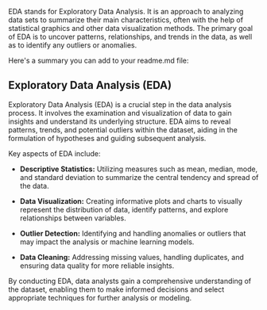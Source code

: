 EDA stands for Exploratory Data Analysis. It is an approach to analyzing data sets to summarize their main characteristics, often with the help of statistical graphics and other data visualization methods. The primary goal of EDA is to uncover patterns, relationships, and trends in the data, as well as to identify any outliers or anomalies.

Here's a summary you can add to your readme.md file:

## Exploratory Data Analysis (EDA)

Exploratory Data Analysis (EDA) is a crucial step in the data analysis process. It involves the examination and visualization of data to gain insights and understand its underlying structure. EDA aims to reveal patterns, trends, and potential outliers within the dataset, aiding in the formulation of hypotheses and guiding subsequent analysis.

Key aspects of EDA include:

- **Descriptive Statistics:** Utilizing measures such as mean, median, mode, and standard deviation to summarize the central tendency and spread of the data.

- **Data Visualization:** Creating informative plots and charts to visually represent the distribution of data, identify patterns, and explore relationships between variables.

- **Outlier Detection:** Identifying and handling anomalies or outliers that may impact the analysis or machine learning models.

- **Data Cleaning:** Addressing missing values, handling duplicates, and ensuring data quality for more reliable insights.

By conducting EDA, data analysts gain a comprehensive understanding of the dataset, enabling them to make informed decisions and select appropriate techniques for further analysis or modeling.
